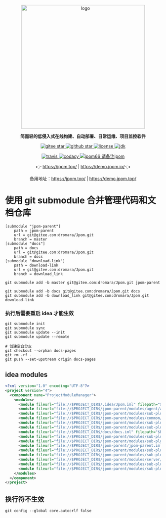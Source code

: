 <p align="center">
	<a href="https://jpom.top/"  target="_blank">
	    <img src="https://jpom.top/images/jpom_logo.png" width="400" alt="logo">
	</a>
</p>
<p align="center">
	<strong>简而轻的低侵入式在线构建、自动部署、日常运维、项目监控软件</strong>
</p>

<p align="center">
	<a target="_blank" href="https://gitee.com/dromara/Jpom">
        <img src='https://gitee.com/dromara/Jpom/badge/star.svg?theme=gvp' alt='gitee star'/>
    </a>
 	<a target="_blank" href="https://github.com/dromara/Jpom">
		<img src="https://img.shields.io/github/stars/dromara/Jpom.svg?style=social" alt="github star"/>
    </a>
    <a target="_blank" href="https://gitee.com/dromara/Jpom">
        <img src='https://img.shields.io/github/license/dromara/Jpom?style=flat' alt='license'/>
    </a>
    <a target="_blank" href="https://gitee.com/dromara/Jpom">
        <img src='https://img.shields.io/badge/JDK-1.8.0_40+-green.svg' alt='jdk'/>
    </a>
</p>

<p align="center">
    <a target="_blank" href="https://travis-ci.org/dromara/Jpom">
        <img src='https://travis-ci.org/dromara/Jpom.svg?branch=master' alt='travis'/>
    </a>
    <a target="_blank" href="https://www.codacy.com/gh/dromara/Jpom/dashboard?utm_source=github.com&amp;utm_medium=referral&amp;utm_content=dromara/Jpom&amp;utm_campaign=Badge_Grade">
      <img src="https://app.codacy.com/project/badge/Grade/843b953f1446449c9a075e44ea778336" alt="codacy"/>
    </a>
	<a target="_blank" href="https://jpom.top/images/wx-qrcode-praise.png">
		<img src='https://img.shields.io/badge/%E5%BE%AE%E4%BF%A1%E7%BE%A4(%E8%AF%B7%E5%A4%87%E6%B3%A8%3AJpom)-jpom66-yellowgreen.svg' alt='jpom66 请备注jpom'/>
	</a>
</p>

<p align="center">
	👉 <a target="_blank" href="https://jpom.top/">https://jpom.top/</a> | <a target="_blank" href="https://demo.jpom.io/">https://demo.jpom.io/</a>👈
</p>
<p align="center">
	备用地址：<a target="_blank" href="https://jpom.top/">https://jpom.top/</a> | <a target="_blank" href="https://demo.jpom.top/">https://demo.jpom.top/</a>
</p>

# 使用 git submodule 合并管理代码和文档仓库


```shell
[submodule "jpom-parent"]
	path = jpom-parent
	url = git@gitee.com:dromara/Jpom.git
	branch = master
[submodule "docs"]
	path = docs
	url = git@gitee.com:dromara/Jpom.git
	branch = docs
[submodule "download-link"]
	path = download-link
	url = git@gitee.com:dromara/Jpom.git
	branch = download_link
```

```shell
git submodule add -b master git@gitee.com:dromara/Jpom.git jpom-parent

git submodule add -b docs git@gitee.com:dromara/Jpom.git docs
git submodule add -b download_link git@gitee.com:dromara/Jpom.git download-link
```

### 执行后需要重启 idea 才能生效

```shell
git submodule init
git submodule sync 
git submodule update --init
git submodule update --remote
```

```shell
# 创建空白分支 
git checkout --orphan docs-pages
git rm -rf .
git push --set-upstream origin docs-pages
```

## idea modules 

```xml
<?xml version="1.0" encoding="UTF-8"?>
<project version="4">
  <component name="ProjectModuleManager">
    <modules>
      <module fileurl="file://$PROJECT_DIR$/.idea/Jpom.iml" filepath="$PROJECT_DIR$/.idea/Jpom.iml" />
      <module fileurl="file://$PROJECT_DIR$/jpom-parent/modules/agent/agent.iml" filepath="$PROJECT_DIR$/jpom-parent/modules/agent/agent.iml" />
      <module fileurl="file://$PROJECT_DIR$/jpom-parent/modules/sub-plugin/auto-charset-jchardet/auto-charset-jchardet.iml" filepath="$PROJECT_DIR$/jpom-parent/modules/sub-plugin/auto-charset-jchardet/auto-charset-jchardet.iml" />
      <module fileurl="file://$PROJECT_DIR$/jpom-parent/modules/common/common.iml" filepath="$PROJECT_DIR$/jpom-parent/modules/common/common.iml" />
      <module fileurl="file://$PROJECT_DIR$/jpom-parent/modules/sub-plugin/db-h2/db-h2.iml" filepath="$PROJECT_DIR$/jpom-parent/modules/sub-plugin/db-h2/db-h2.iml" />
      <module fileurl="file://$PROJECT_DIR$/jpom-parent/modules/sub-plugin/docker-cli/docker-cli.iml" filepath="$PROJECT_DIR$/jpom-parent/modules/sub-plugin/docker-cli/docker-cli.iml" />
      <module fileurl="file://$PROJECT_DIR$/docs/docs.iml" filepath="$PROJECT_DIR$/docs/docs.iml" />
      <module fileurl="file://$PROJECT_DIR$/jpom-parent/modules/sub-plugin/email/email.iml" filepath="$PROJECT_DIR$/jpom-parent/modules/sub-plugin/email/email.iml" />
      <module fileurl="file://$PROJECT_DIR$/jpom-parent/modules/sub-plugin/git-clone/git-clone.iml" filepath="$PROJECT_DIR$/jpom-parent/modules/sub-plugin/git-clone/git-clone.iml" />
      <module fileurl="file://$PROJECT_DIR$/jpom-parent/jpom-parent.iml" filepath="$PROJECT_DIR$/jpom-parent/jpom-parent.iml" />
      <module fileurl="file://$PROJECT_DIR$/jpom-parent/modules/sub-plugin/jpom-plugins-parent.iml" filepath="$PROJECT_DIR$/jpom-parent/modules/sub-plugin/jpom-plugins-parent.iml" />
      <module fileurl="file://$PROJECT_DIR$/jpom-parent/modules/sub-plugin/maven-plugin/maven-plugin.iml" filepath="$PROJECT_DIR$/jpom-parent/modules/sub-plugin/maven-plugin/maven-plugin.iml" />
      <module fileurl="file://$PROJECT_DIR$/jpom-parent/modules/server/server.iml" filepath="$PROJECT_DIR$/jpom-parent/modules/server/server.iml" />
      <module fileurl="file://$PROJECT_DIR$/jpom-parent/modules/sub-plugin/svn-clone/svn-clone.iml" filepath="$PROJECT_DIR$/jpom-parent/modules/sub-plugin/svn-clone/svn-clone.iml" />
      <module fileurl="file://$PROJECT_DIR$/jpom-parent/modules/sub-plugin/webhook/webhook.iml" filepath="$PROJECT_DIR$/jpom-parent/modules/sub-plugin/webhook/webhook.iml" />
    </modules>
  </component>
</project>
```

## 换行符不生效

```shell
git config --global core.autocrlf false
```